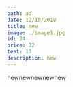```yaml
---
path: ad
date: 12/10/2019
title: new
image: ./image1.jpg
id: 24
price: 32
test: 13
description: new
---
```

newnewnewnewnew
